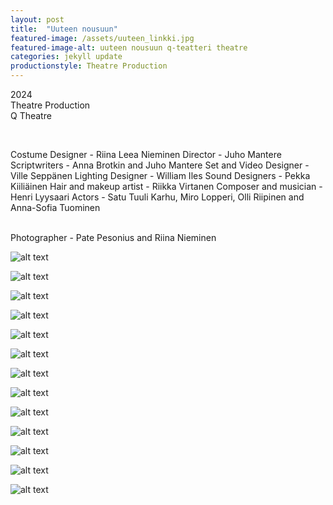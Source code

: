 ```yaml
---
layout: post
title:  "Uuteen nousuun"
featured-image: /assets/uuteen_linkki.jpg
featured-image-alt: uuteen nousuun q-teatteri theatre
categories: jekyll update
productionstyle: Theatre Production
---
```

  2024  
  Theatre Production  
  Q Theatre  
  
  <br/>
<p></p>
  Costume Designer - Riina Leea Nieminen  
  Director - Juho Mantere
  Scriptwriters - Anna Brotkin and Juho Mantere  
  Set and Video Designer - Ville Seppänen  
  Lighting Designer - William Iles  
  Sound Designers - Pekka Kiiliäinen     
  Hair and makeup artist - Riikka Virtanen  
  Composer and musician - Henri Lyysaari  
  Actors - Satu Tuuli Karhu, Miro Lopperi, Olli Riipinen and Anna-Sofia Tuominen     
  <br/>

<div class="post-text-alone">  

</div>  
<p></p>
  
  <br/>
  Photographer - Pate Pesonius and Riina Nieminen


  ![alt text](/assets/projects/uuteen2.jpg) 

  ![alt text](/assets/projects/uuteen1.JPG)   

  ![alt text](/assets/projects/uuteen4.jpg)  

  ![alt text](/assets/projects/uuteen6.JPG)  

  ![alt text](/assets/projects/uuteen3.jpg)  

  ![alt text](/assets/projects/uuteen5.jpg)  

  ![alt text](/assets/projects/uuteen7.jpg)  

  ![alt text](/assets/projects/uuteen8.JPG)  

  ![alt text](/assets/projects/uuteen9.JPG)  

  ![alt text](/assets/projects/uuteen13.jpg)  

  ![alt text](/assets/projects/uuteen10.jpg)  

  ![alt text](/assets/projects/uuteen11.JPG)  

  ![alt text](/assets/projects/uuteen12.JPG)  


  